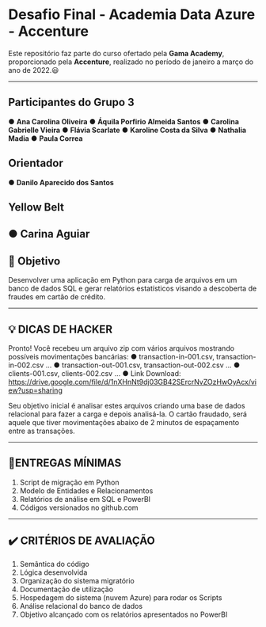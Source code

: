 # Desafio Final - Academia Data Azure - Accenture

Este repositório faz parte do curso ofertado pela **Gama Academy**, proporcionado pela **Accenture**, realizado no período de janeiro a março do ano de 2022.😃

---
## Participantes do Grupo 3

● **Ana Carolina Oliveira**
● **Áquila Porfirio Almeida Santos**
● **Carolina Gabrielle Vieira**
● **Flávia Scarlate**
● **Karoline Costa da Silva**
● **Nathalia Madia**
● **Paula Correa**

## Orientador

● **Danilo Aparecido dos Santos**

## Yellow Belt

● **Carina Aguiar**
---
## 🎯 Objetivo
Desenvolver uma aplicação em Python para carga de arquivos em um banco de dados SQL e gerar relatórios estatísticos visando a descoberta de fraudes em cartão de crédito.

---
## 💡 DICAS DE HACKER
Pronto! Você recebeu um arquivo zip com vários arquivos mostrando possíveis movimentações bancárias:
● transaction-in-001.csv, transaction-in-002.csv …
● transaction-out-001.csv, transaction-out-002.csv …
● clients-001.csv, clients-002.csv …
● Link Download: https://drive.google.com/file/d/1nXHnNt9dj03GB42SErcrNvZOzHwOyAcx/view?usp=sharing

Seu objetivo inicial é analisar estes arquivos criando uma base de dados relacional para fazer a carga e depois analisá-la. O cartão fraudado, será aquele que tiver movimentações abaixo de 2 minutos de espaçamento entre as transações.

---
## 📝ENTREGAS MÍNIMAS

1. Script de migração em Python
2. Modelo de Entidades e Relacionamentos
3. Relatórios de análise em SQL e PowerBI
4. Códigos versionados no github.com

---
## ✔️ CRITÉRIOS DE AVALIAÇÃO

1. Semântica do código
2. Lógica desenvolvida
3. Organização do sistema migratório
4. Documentação de utilização
5. Hospedagem do sistema (nuvem Azure) para rodar os Scripts
6. Análise relacional do banco de dados
7. Objetivo alcançado com os relatórios apresentados no PowerBI


